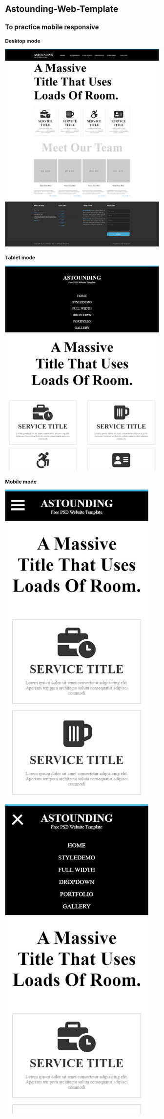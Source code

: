 # Astounding-Web-Template

## To practice mobile responsive

### Desktop mode
![Desktop preview](./Result/Desktop.jpg)

### Tablet mode
![Tablet preview](./Result/Tablet-iPad.jpg)

### Mobile mode
![Mobile preview](./Result/Mobil-iPhone-X.jpg)

![Mobile-toggle preview](./Result/Mobil-iPhone-X-Toggle.jpg)